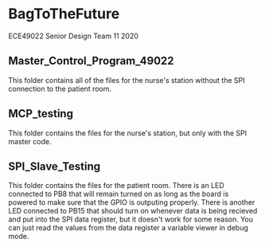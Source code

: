 # BagToTheFuture
ECE49022 Senior Design Team 11 2020

## Master_Control_Program_49022
This folder contains all of the files for the nurse's station without the SPI connection to the patient room.

## MCP_testing
This folder contains the files for the nurse's station, but only with the SPI master code.

## SPI_Slave_Testing
This folder contains the files for the patient room. There is an LED connected to PB8 that will remain turned on as long as the board is powered to make sure that the GPIO is outputing properly. There is another LED connected to PB15 that should turn on whenever data is being recieved and put into the SPI data register, but it doesn't work for some reason. You can just read the values from the data register a variable viewer in debug mode.